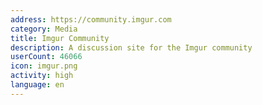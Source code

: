 ```yaml
---
address: https://community.imgur.com
category: Media
title: Imgur Community
description: A discussion site for the Imgur community
userCount: 46066
icon: imgur.png
activity: high
language: en
---
```

